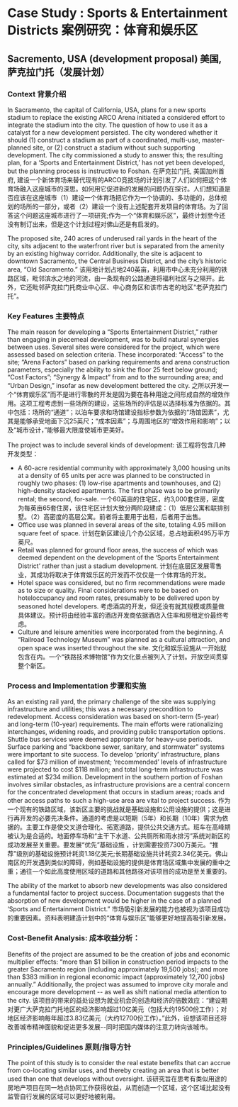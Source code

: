 # Case Study : Sports & Entertainment Districts 案例研究：体育和娱乐区 

## Sacremento, USA (development proposal) 美国, 萨克拉门托（发展计划）

### Context 背景介绍 

In Sacramento, the capital of California, USA, plans for a new sports stadium to replace the existing ARCO Arena initiated a considered effort to integrate the stadium into the city. The question of how to use it as a catalyst for a new development persisted. The city wondered whether it should (1) construct a stadium as part of a coordinated, multi-use, master-planned site, or (2) construct a stadium without such supporting development. The city commissioned a study to answer this; the resulting plan, for a ‘Sports and Entertainment District,’ has not yet been developed, but the planning process is instructive to Foshan. 在萨克拉门托, 美国加州首府, 建设一个新体育场来替代现有的ARCO竞技场的计划引发了人们如何把这个体育场融入这座城市的深思。如何用它促进新的发展的问题仍在探讨。人们想知道是否应该在这座城市（1）建设一个体育场把它作为一个协调的、多功能的，总体规划的场所的一部分，或者（2）建设一个没有上述配套开发项目的体育场。为了回答这个问题这座城市进行了一项研究;作为一个“体育和娱乐区”，最终计划至今还没有制订出来，但是这个计划过程对佛山还是有启发的。

The proposed site, 240 acres of underused rail yards in the heart of the city, sits adjacent to the waterfront river but is separated from the amenity by an existing highway corridor. Additionally, the site is adjacent to downtown Sacramento, the Central Business District, and the city’s historic area, “Old Sacramento.” 该用地计划占地240英亩，利用市中心未充分利用的铁路区域，毗邻滨水之地的河流，由一条现有的公路通道将福利社区与之隔开。此外，它还毗邻萨克拉门托商业中心区、中心商务区和该市古老的地区“老萨克拉门托”。 

### Key Features  主要特点

The main reason for developing a “Sports Entertainment District,” rather than engaging in piecemeal development, was to build natural synergies between uses. Several sites were considered for the project, which were assessed based on selection criteria. These incorporated: “Access” to the site; “Arena Factors” based on parking requirements and arena construction parameters, especially the ability to sink the floor 25 feet below ground; “Cost Factors”; “Synergy & Impact” from and to the surrounding area; and “Urban Design,” insofar as new development bettered the city. 之所以开发一个“体育娱乐区”而不是进行零散的开发是因为要在各种用途之间形成自然的增效作用。这项工程考虑到一些场所的建设，这些场所的评估是以选择标准为依据的。其中包括：场所的“通道”；以泊车要求和场馆建设指标参数为依据的“场馆因素”，尤其是能够承受地面下沉25英尺；“成本因素”；与周围地区的“增效作用和影响”；以及“城市设计，”能够最大限度使城市更美好。 

The project was to include several kinds of development: 该工程将包含几种开发类型： 

- A 60-acre residential community with approximately 3,000 housing units at a density of 65 units per acre was planned to be constructed in roughly two phases: (1) low-rise apartments and townhouses, and (2) high-density stacked apartments. The first phase was to be primarily rental; the second, for-sale.  一个60英亩的住宅区，约3,000套住房，密度为每英亩65套住房，该住宅区计划大致分两阶段建成：（1）低层公寓和联排别墅。（2）高密度的高层公寓。前者将主要用于出租，后者用于出售。
- Office use was planned in several areas of the site, totaling 4.95 million square feet of space. 计划在新区建设几个办公区域，总占地面积495万平方英尺。
- Retail was planned for ground floor areas, the success of which was deemed dependent on the development of the ‘Sports Entertainment District’ rather than just a stadium development. 计划在底层区发展零售业，其成功将取决于体育娱乐区的开发而不仅仅是一个体育场的开发。  
- Hotel space was considered, but no firm recommendations were made as to size or quality. Final considerations were to be based on hoteloccupancy and room rates, presumably to be delivered upon by seasoned hotel developers. 考虑酒店的开发，但还没有就其规模或质量做具体建议。预计将由经验丰富的酒店开发商依据酒店入住率和房租定价最终考虑。    
- Culture and leisure amenities were incorporated from the beginning. A “Railroad Technology Museum” was planned as a cultural attraction, and open space was inserted throughout the site. 文化和娱乐设施从一开始就包含在内。一个“铁路技术博物馆”作为文化景点被列入了计划。开放空间贯穿整个新区。 

### Process and Implementation 步骤和实施

As an existing rail yard, the primary challenge of the site was supplying infrastructure and utilities; this was a necessary precondition to redevelopment. Access consideration was based on short-term (5-year) and long-term (10-year) requirements. The main efforts were rationalizing interchanges, widening roads, and providing public transportation options. Shuttle bus services were deemed appropriate for heavy-use periods. Surface parking and “backbone sewer, sanitary, and stormwater” systems were important to site success. To develop ‘priority’ infrastructure, plans called for $73 million of investment; ‘recommended’ levels of infrastructure were projected to cost $118 million; and total long-term infrastructure was estimated at $234 million. Development in the southern portion of Foshan involves similar obstacles, as infrastructure provisions are a central concern for the concentrated development that occurs in stadium areas; roads and other access paths to such a high-use area are vital to project success. 作为一个现有的铁路区域，该新区主要的挑战就是基础设施和公用设施的提供；这是进行再开发的必要先决条件。通道的考虑是以短期（5年）和长期（10年）需求为依据的。主要工作是使交叉道合理化、拓宽道路，提供公共交通方式。班车在高峰期被认为是合适的。地面停车场和“主干下水道、公共厕所和雨水排污”系统对新区的成功发展至关重要。要发展“优先”基础设施 ，计划需要投资7300万美元。“推荐”级别的基础设施预计耗资1.18亿美元;长期基础设施共计耗资2.34亿美元。佛山南区的开发遇到类似的障碍，例如基础设施的提供是体育场区域集中发展的重中之重；通往一个如此高度使用区域的道路和其他路径对该项目的成功是至关重要的。

The ability of the market to absorb new developments was also considered a fundamental factor to project success. Documentation suggests that the absorption of new development would be higher in the case of a planned ‘Sports and Entertainment District.” 市场吸引新发展的能力也被视为该项目成功的重要因素。资料表明建造计划中的“体育与娱乐区”能够更好地提高吸引新发展。

### Cost-Benefit Analysis: 成本收益分析：

Benefits of the project are assumed to be the creation of jobs and economic multiplier effects: “more than $1 billion in construction period impacts to the greater Sacramento region (including approximately 19,500 jobs); and more than $383 million in regional economic impact (approximately 12,700 jobs) annually.” Additionally, the project was assumed to improve city morale and encourage more development -- as well as shift national media attention to the city. 该项目的带来的益处设想为就业机会的创造和经济的倍数效应：“建设期对更广大萨克拉门托地区的经济影响超过10亿美元（包括大约19500份工作）；对地区经济影响每年超过3.83亿美元（大约12700份工作）。”此外，设想该项目还将改善城市精神面貌和促进更多发展--同时把国内媒体的注意力转向该城市。 

### Principles/Guidelines 原则/指导方针

The point of this study is to consider the real estate benefits that can accrue from co-locating similar uses, and thereby creating an area that is better used than one that develops without oversight. 该研究旨在思考有类似用途的房地产项目在同一地点协同工作获得收益，从而创造一个区域，这个区域比起没有监管自行发展的区域可以更好地被利用。
